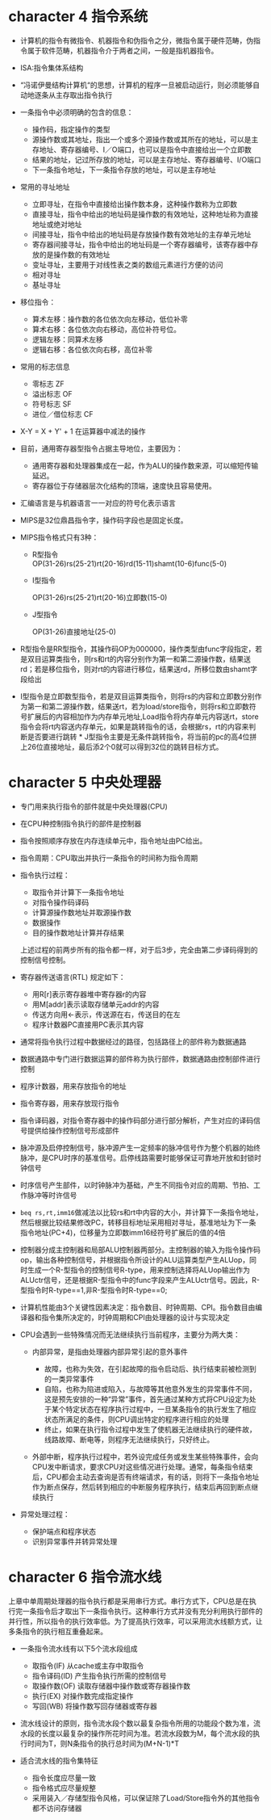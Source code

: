 # character 4 指令系统
* 计算机的指令有微指令、机器指令和伪指令之分，微指令属于硬件范畴，伪指令属于软件范畴，机器指令介于两者之间，一般是指机器指令。
* ISA:指令集体系结构
* “冯诺伊曼结构计算机“的思想，计算机的程序一旦被启动运行，则必须能够自动地逐条从主存取出指令执行
* 一条指令中必须明确的包含的信息：
    * 操作码，指定操作的类型
    * 源操作数或其地址，指出一个或多个源操作数或其所在的地址，可以是主存地址、寄存器编号、I／O端口，也可以是指令中直接给出一个立即数
    * 结果的地址，记过所存放的地址，可以是主存地址、寄存器编号、I/O端口
    * 下一条指令地址，下一条指令存放的地址，可以是主存地址
* 常用的寻址地址
    * 立即寻址，在指令中直接给出操作数本身，这种操作数称为立即数
    * 直接寻址，指令中给出的地址码是操作数的有效地址，这种地址称为直接地址或绝对地址
    * 间接寻址，指令中给出的地址码是存放操作数有效地址的主存单元地址
    * 寄存器间接寻址，指令中给出的地址码是一个寄存器编号，该寄存器中存放的是操作数的有效地址
    * 变址寻址，主要用于对线性表之类的数组元素进行方便的访问
    * 相对寻址
    * 基址寻址
* 移位指令：
    * 算术左移：操作数的各位依次向左移动，低位补零
    * 算术右移：各位依次向右移动，高位补符号位。
    * 逻辑左移：同算术左移
    * 逻辑右移：各位依次向右移，高位补零
* 常用的标志信息
    * 零标志 ZF
    * 溢出标志 OF
    * 符号标志 SF
    * 进位／借位标志 CF
* X-Y = X + Y' + 1 在运算器中减法的操作
* 目前，通用寄存器型指令占据主导地位，主要因为：
    * 通用寄存器和处理器集成在一起，作为ALU的操作数来源，可以缩短传输延迟。
    * 寄存器位于存储器层次化结构的顶端，速度快且容易使用。
* 汇编语言是与机器语言一一对应的符号化表示语言
* MIPS是32位鼎昌指令字，操作码字段也是固定长度。
* MIPS指令格式只有3种：
    * R型指令         
    OP(31-26)rs(25-21)rt(20-16)rd(15-11)shamt(10-6)func(5-0)
    * I型指令

        OP(31-26)rs(25-21)rt(20-16)立即数(15-0)
    * J型指令

        OP(31-26)直接地址(25-0)
        
* R型指令是RR型指令，其操作码OP为000000，操作类型由func字段指定，若是双目运算类指令，则rs和rt的内容分别作为第一和第二源操作数，结果送rd；若是移位指令，则对rt的内容进行移位，结果送rd，所移位数由shamt字段给出
* I型指令是立即数型指令，若是双目运算类指令，则将rs的内容和立即数分别作为第一和第二源操作数，结果送rt，若为load/store指令，则将rs和立即数符号扩展后的内容相加作为内存单元地址,Load指令将内存单元内容送rt，store指令会将rt内容送内存单元，如果是跳转指令的话，会根据rs，rt的内容来判断是否要进行跳转 * J型指令主要是无条件跳转指令，将当前的pc的高4位拼上26位直接地址，最后添2个0就可以得到32位的跳转目标方式。

# character 5 中央处理器
* 专门用来执行指令的部件就是中央处理器(CPU)
* 在CPU种控制指令执行的部件是控制器
* 指令按照顺序存放在内存连续单元中，指令地址由PC给出。
* 指令周期：CPU取出并执行一条指令的时间称为指令周期
* 指令执行过程：
    * 取指令并计算下一条指令地址
    * 对指令操作码译码
    * 计算源操作数地址并取源操作数
    * 数据操作
    * 目的操作数地址计算并存结果

    上述过程的前两步所有的指令都一样，对于后3步，完全由第二步译码得到的控制信号控制。

* 寄存器传送语言(RTL) 规定如下：
    * 用R[r]表示寄存器堆中寄存器r的内容
    * 用M[addr]表示读取存储单元addr的内容
    * 传送方向用<-表示，传送源在右，传送目的在左
    * 程序计数器PC直接用PC表示其内容
* 通常将指令执行过程中数据经过的路径，包括路径上的部件称为数据通路
* 数据通路中专门进行数据运算的部件称为执行部件，数据通路由控制部件进行控制
* 程序计数器，用来存放指令的地址
* 指令寄存器，用来存放现行指令
* 指令译码器，对指令寄存器中的操作码部分进行部分解析，产生对应的译码信号提供给操作控制信号形成部件
* 脉冲源及启停控制信号，脉冲源产生一定频率的脉冲信号作为整个机器的始终脉冲，是CPU时序的基准信号。启停线路需要时能够保证可靠地开放和封锁时钟信号
* 时序信号产生部件，以时钟脉冲为基础，产生不同指令对应的周期、节拍、工作脉冲等时许信号
* `beq rs,rt,imm16`做减法以比较rs和rt中内容的大小，并计算下一条指令地址，然后根据比较结果修改PC，转移目标地址采用相对寻址，基准地址为下一条指令地址(PC+4)，位移量为立即数imm16经符号扩展后的值的4倍
* 控制器分成主控制器和局部ALU控制器两部分。主控制器的输入为指令操作码op，输出各种控制信号，并根据指令所设计的ALU运算类型产生ALUop，同时生成一个R-型指令的控制信号R-type，用来控制选择将ALUop输出作为ALUctr信号，还是根据R-型指令中的func字段来产生ALUctr信号。因此，R-型指令时R-type==1,非R-型指令时R-type==0;
* 计算机性能由3个关键性因素决定：指令数目、时钟周期、CPI。指令数目由编译器和指令集所决定的，时钟周期和CPI由处理器的设计与实现决定
* CPU会遇到一些特殊情况而无法继续执行当前程序，主要分为两大类：
    * 内部异常，是指由处理器内部异常引起的意外事件
        * 故障，也称为失效，在引起故障的指令启动后、执行结束前被检测到的一类异常事件
        * 自陷，也称为陷进或陷入，与故障等其他意外发生的异常事件不同，这是预先安排的一种“异常”事件，首先通过某种方式将CPU设定为处于某个特定状态在程序执行过程中，一旦某条指令的执行发生了相应状态所满足的条件，则CPU调出特定的程序进行相应的处理
        * 终止，如果在执行指令过程中发生了使机器无法继续执行的硬件故，线路故障、断电等，则程序无法继续执行，只好终止。
        
    * 外部中断，程序执行过程中，若外设完成任务或发生某些特殊事件，会向CPU发中断请求，要求CPU对这些情况进行处理。通常，每条指令结束后，CPU都会主动去查询是否有终端请求，有的话，则将下一条指令地址作为断点保存，然后转到相应的中断服务程序执行，结束后再回到断点继续执行
    
* 异常处理过程：
    * 保护端点和程序状态
    * 识别异常事件并转异常处理

# character 6 指令流水线
上章中单周期处理器的指令执行都是采用串行方式。串行方式下，CPU总是在执行完一条指令后才取出下一条指令执行。这种串行方式并没有充分利用执行部件的并行性，所以指令的执行效率低。为了提高执行效率，可以采用流水线额方式，让多条指令的执行相互重叠起来。

* 一条指令流水线有以下5个流水段组成
    * 取指令(IF) 从cache或主存中取指令
    * 指令译码(ID) 产生指令执行所需的控制信号
    * 取操作数(OF) 读取存储器中操作数或寄存器操作数
    * 执行(EX) 对操作数完成指定操作
    * 写回(WB) 将操作数写回存储器或寄存器

* 流水线设计的原则，指令流水段个数以最复杂指令所用的功能段个数为准，流水段的长度以最复杂的操作所花时间为准。若流水段数为M，每个流水段的执行时间为T，则N条指令的执行总时间为(M+N-1)*T
* 适合流水线的指令集特征
    * 指令长度应尽量一致
    * 指令格式应尽量规整
    * 采用装入／存储型指令风格，可以保证除了Load/Store指令外的其他指令都不访问存储器

